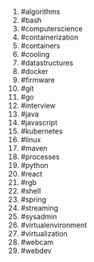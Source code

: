 1. #algorithms
1. #bash
1. #computerscience
1. #containerization
1. #containers
1. #cooling
1. #datastructures
1. #docker
1. #firmware
1. #git
1. #go
1. #interview
1. #java
1. #javascript
1. #kubernetes
1. #linux
1. #maven
1. #processes
1. #python
1. #react
1. #rgb
1. #shell
1. #spring
1. #streaming
1. #sysadmin
1. #virtualenvironment
1. #virtualization
1. #webcam
1. #webdev
